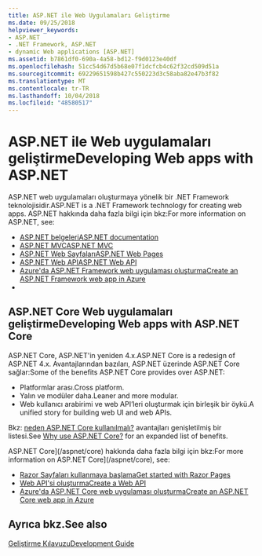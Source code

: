 ```yaml
---
title: ASP.NET ile Web Uygulamaları Geliştirme
ms.date: 09/25/2018
helpviewer_keywords:
- ASP.NET
- .NET Framework, ASP.NET
- dynamic Web applications [ASP.NET]
ms.assetid: b7861df0-690a-4a58-bd12-f9d0123e40df
ms.openlocfilehash: 51cc54d67d5b68e07f1dcfcb4c62f32cd509d51a
ms.sourcegitcommit: 69229651598b427c550223d3c58aba82e47b3f82
ms.translationtype: MT
ms.contentlocale: tr-TR
ms.lasthandoff: 10/04/2018
ms.locfileid: "48580517"
---
```

# <a name="developing-web-apps-with-aspnet"></a><span data-ttu-id="4c9c8-102">ASP.NET ile Web uygulamaları geliştirme</span><span class="sxs-lookup"><span data-stu-id="4c9c8-102">Developing Web apps with ASP.NET</span></span>

<span data-ttu-id="4c9c8-103">ASP.NET web uygulamaları oluşturmaya yönelik bir .NET Framework teknolojisidir.</span><span class="sxs-lookup"><span data-stu-id="4c9c8-103">ASP.NET is a .NET Framework technology for creating web apps.</span></span> <span data-ttu-id="4c9c8-104">ASP.NET hakkında daha fazla bilgi için bkz:</span><span class="sxs-lookup"><span data-stu-id="4c9c8-104">For more information on ASP.NET, see:</span></span>

- [<span data-ttu-id="4c9c8-105">ASP.NET belgeleri</span><span class="sxs-lookup"><span data-stu-id="4c9c8-105">ASP.NET documentation</span></span>](/aspnet/overview)
- [<span data-ttu-id="4c9c8-106">ASP.NET MVC</span><span class="sxs-lookup"><span data-stu-id="4c9c8-106">ASP.NET MVC</span></span>](https://go.microsoft.com/fwlink/p/?LinkID=227227)
- [<span data-ttu-id="4c9c8-107">ASP.NET Web Sayfaları</span><span class="sxs-lookup"><span data-stu-id="4c9c8-107">ASP.NET Web Pages</span></span>](https://go.microsoft.com/fwlink/p/?LinkId=251040)
- [<span data-ttu-id="4c9c8-108">ASP.NET Web API</span><span class="sxs-lookup"><span data-stu-id="4c9c8-108">ASP.NET Web API</span></span>](https://go.microsoft.com/fwlink/p/?LinkId=251041)  
- [<span data-ttu-id="4c9c8-109">Azure'da ASP.NET Framework web uygulaması oluşturma</span><span class="sxs-lookup"><span data-stu-id="4c9c8-109">Create an ASP.NET Framework web app in Azure</span></span>](/azure/app-service/app-service-web-get-started-dotnet-framework)
- 
## <a name="developing-web-apps-with-aspnet-core"></a><span data-ttu-id="4c9c8-110">ASP.NET Core Web uygulamaları geliştirme</span><span class="sxs-lookup"><span data-stu-id="4c9c8-110">Developing Web apps with ASP.NET Core</span></span>

<span data-ttu-id="4c9c8-111">ASP.NET Core, ASP.NET'in yeniden 4.x.</span><span class="sxs-lookup"><span data-stu-id="4c9c8-111">ASP.NET Core is a redesign of ASP.NET 4.x.</span></span> <span data-ttu-id="4c9c8-112">Avantajlarından bazıları, ASP.NET üzerinde ASP.NET Core sağlar:</span><span class="sxs-lookup"><span data-stu-id="4c9c8-112">Some of the benefits ASP.NET Core provides over ASP.NET:</span></span>

- <span data-ttu-id="4c9c8-113">Platformlar arası.</span><span class="sxs-lookup"><span data-stu-id="4c9c8-113">Cross platform.</span></span>
- <span data-ttu-id="4c9c8-114">Yalın ve modüler daha.</span><span class="sxs-lookup"><span data-stu-id="4c9c8-114">Leaner and more modular.</span></span>
- <span data-ttu-id="4c9c8-115">Web kullanıcı arabirimi ve web API’leri oluşturmak için birleşik bir öykü.</span><span class="sxs-lookup"><span data-stu-id="4c9c8-115">A unified story for building web UI and web APIs.</span></span>

<span data-ttu-id="4c9c8-116">Bkz: [neden ASP.NET Core kullanılmalı?](/aspnet/core#why-use-aspnet-core) avantajları genişletilmiş bir listesi.</span><span class="sxs-lookup"><span data-stu-id="4c9c8-116">See [Why use ASP.NET Core?](/aspnet/core#why-use-aspnet-core) for an expanded list of benefits.</span></span>

<span data-ttu-id="4c9c8-117">ASP.NET Core](/aspnet/core) hakkında daha fazla bilgi için bkz:</span><span class="sxs-lookup"><span data-stu-id="4c9c8-117">For more information on ASP.NET Core](/aspnet/core), see:</span></span>

- [<span data-ttu-id="4c9c8-118">Razor Sayfaları kullanmaya başlama</span><span class="sxs-lookup"><span data-stu-id="4c9c8-118">Get started with Razor Pages</span></span>](/aspnet/core/tutorials/razor-pages/razor-pages-start)
- [<span data-ttu-id="4c9c8-119">Web API'si oluşturma</span><span class="sxs-lookup"><span data-stu-id="4c9c8-119">Create a Web API</span></span>](/aspnet/core/tutorials/first-web-api)
- [<span data-ttu-id="4c9c8-120">Azure'da ASP.NET Core web uygulaması oluşturma</span><span class="sxs-lookup"><span data-stu-id="4c9c8-120">Create an ASP.NET Core web app in Azure</span></span>](/azure/app-service/app-service-web-get-started-dotnet)
  
## <a name="see-also"></a><span data-ttu-id="4c9c8-121">Ayrıca bkz.</span><span class="sxs-lookup"><span data-stu-id="4c9c8-121">See also</span></span>

[<span data-ttu-id="4c9c8-122">Geliştirme Kılavuzu</span><span class="sxs-lookup"><span data-stu-id="4c9c8-122">Development Guide</span></span>](../../docs/framework/development-guide.md)
